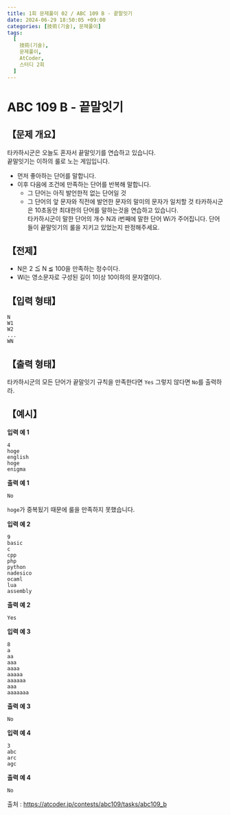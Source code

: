 ```yaml
---
title: 1회 문제풀이 02 / ABC 109 B - 끝말잇기
date: 2024-06-29 18:50:05 +09:00
categories: [技術(기술), 문제풀이]
tags:
  [
    技術(기술),
    문제풀이,
    AtCoder,
    스터디 2회
  ]
---
```

# ABC 109 B - 끝말잇기
## 【문제 개요】
타카하시군은 오늘도 혼자서 끝말잇기를 연습하고 있습니다.<br>
끝말잇기는 이하의 룰로 노는 게임입니다.<br>
- 먼저 좋아하는 단어를 말합니다.
- 이후 다음에 조건에 만족하는 단어를 반복해 말합니다.
  - 그 단어는 아직 발언한적 없는 단어일 것
  - 그 단어의 앞 문자와 직전에 발언한 문자의 말미의 문자가 일치할 것
타카하시군은 10초동안 최대한의 단어를 말하는것을 연습하고 있습니다.<br>
타카하시군이 말한 단어의 개수 N과 i번째에 말한 단어 Wi가 주어집니다. 단어들이 끝말잇기의 룰을 지키고 있었는지 판정해주세요.

## 【전제】
- N은 2 ≦ N ≦ 100을 만족하는 정수이다.
- Wi는 영소문자로 구성된 길이 1이상 10이하의 문자열이다.

## 【입력 형태】
```
N
W1
W2
...
WN
```

## 【출력 형태】
타카하시군의 모든 단어가 끝말잇기 규칙을 만족한다면 `Yes` 그렇지 않다면 `No`를 출력하라.

## 【예시】

**입력 예 1**

```
4
hoge
english
hoge
enigma
```

**출력 예 1**

```
No
```
`hoge`가 중복됬기 때문에 룰을 만족하지 못했습니다.

**입력 예 2**

```
9
basic
c
cpp
php
python
nadesico
ocaml
lua
assembly
```

**출력 예 2**

```
Yes
```

**입력 예 3**

```
8
a
aa
aaa
aaaa
aaaaa
aaaaaa
aaa
aaaaaaa
```

**출력 예 3**

```
No
```

**입력 예 4**

```
3
abc
arc
agc
```

**출력 예 4**

```
No
```

출처 : <a href="https://atcoder.jp/contests/abc109/tasks/abc109_b">https://atcoder.jp/contests/abc109/tasks/abc109_b</a> 
